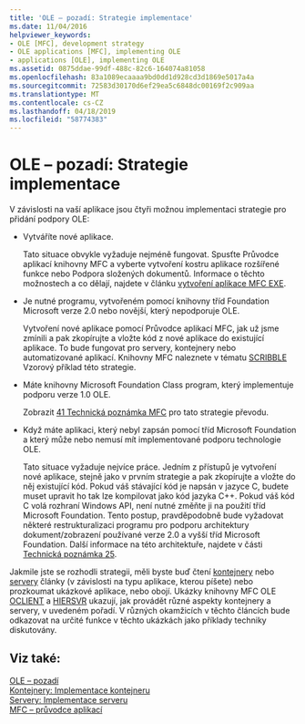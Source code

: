 ```yaml
---
title: 'OLE – pozadí: Strategie implementace'
ms.date: 11/04/2016
helpviewer_keywords:
- OLE [MFC], development strategy
- OLE applications [MFC], implementing OLE
- applications [OLE], implementing OLE
ms.assetid: 0875ddae-99df-488c-82c6-164074a81058
ms.openlocfilehash: 83a1089ecaaaa9bd0dd1d928cd3d1869e5017a4a
ms.sourcegitcommit: 72583d30170d6ef29ea5c6848dc00169f2c909aa
ms.translationtype: MT
ms.contentlocale: cs-CZ
ms.lasthandoff: 04/18/2019
ms.locfileid: "58774383"
---
```

# <a name="ole-background-implementation-strategies"></a>OLE – pozadí: Strategie implementace

V závislosti na vaší aplikace jsou čtyři možnou implementaci strategie pro přidání podpory OLE:

- Vytváříte nové aplikace.

   Tato situace obvykle vyžaduje nejméně fungovat. Spusťte Průvodce aplikací knihovny MFC a vyberte vytvoření kostru aplikace rozšířené funkce nebo Podpora složených dokumentů. Informace o těchto možnostech a co dělají, najdete v článku [vytvoření aplikace MFC EXE](../mfc/reference/mfc-application-wizard.md).

- Je nutné programu, vytvořeném pomocí knihovny tříd Foundation Microsoft verze 2.0 nebo novější, který nepodporuje OLE.

   Vytvoření nové aplikace pomocí Průvodce aplikací MFC, jak už jsme zmínili a pak zkopírujte a vložte kód z nové aplikace do existující aplikace. To bude fungovat pro servery, kontejnery nebo automatizované aplikací. Knihovny MFC naleznete v tématu [SCRIBBLE](../overview/visual-cpp-samples.md) Vzorový příklad této strategie.

- Máte knihovny Microsoft Foundation Class program, který implementuje podporu verze 1.0 OLE.

   Zobrazit [41 Technická poznámka MFC](../mfc/tn041-mfc-ole1-migration-to-mfc-ole-2.md) pro tato strategie převodu.

- Když máte aplikaci, který nebyl zapsán pomocí tříd Microsoft Foundation a který může nebo nemusí mít implementované podporu technologie OLE.

   Tato situace vyžaduje nejvíce práce. Jedním z přístupů je vytvoření nové aplikace, stejně jako v prvním strategie a pak zkopírujte a vložte do něj existující kód. Pokud váš stávající kód je napsán v jazyce C, budete muset upravit ho tak lze kompilovat jako kód jazyka C++. Pokud váš kód C volá rozhraní Windows API, není nutné změňte ji na použití tříd Microsoft Foundation. Tento postup, pravděpodobně bude vyžadovat některé restrukturalizaci programu pro podporu architektury dokument/zobrazení používané verze 2.0 a vyšší tříd Microsoft Foundation. Další informace na této architektuře, najdete v části [Technická poznámka 25](../mfc/tn025-document-view-and-frame-creation.md).

Jakmile jste se rozhodli strategii, měli byste buď čtení [kontejnery](../mfc/containers.md) nebo [servery](../mfc/servers.md) články (v závislosti na typu aplikace, kterou píšete) nebo prozkoumat ukázkové aplikace, nebo obojí. Ukázky knihovny MFC OLE [OCLIENT](../overview/visual-cpp-samples.md) a [HIERSVR](../overview/visual-cpp-samples.md) ukazují, jak provádět různé aspekty kontejnery a servery, v uvedeném pořadí. V různých okamžicích v těchto článcích bude odkazovat na určité funkce v těchto ukázkách jako příklady techniky diskutovány.

## <a name="see-also"></a>Viz také:

[OLE – pozadí](../mfc/ole-background.md)<br/>
[Kontejnery: Implementace kontejneru](../mfc/containers-implementing-a-container.md)<br/>
[Servery: Implementace serveru](../mfc/servers-implementing-a-server.md)<br/>
[MFC – průvodce aplikací](../mfc/reference/mfc-application-wizard.md)
